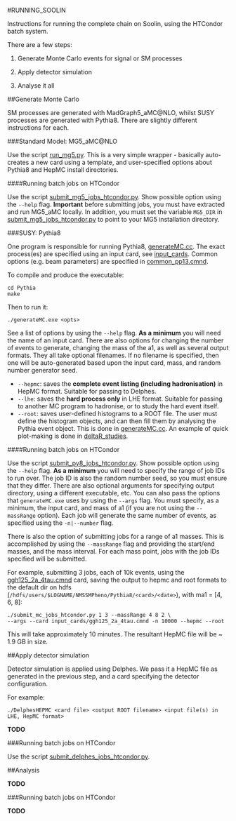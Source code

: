 #RUNNING_SOOLIN

Instructions for running the complete chain on Soolin, using the HTCondor batch system.

There are a few steps:

1) Generate Monte Carlo events for signal or SM processes

2) Apply detector simulation

3) Analyse it all

##Generate Monte Carlo

SM processes are generated with MadGraph5_aMC@NLO, whilst SUSY processes are generated with Pythia8. There are slightly different instructions for each.

###Standard Model: MG5_aMC@NLO

Use the script [run_mg5.py](MG5_aMC/run_mg5.py). This is a very simple wrapper - basically auto-creates a new card using a template, and user-specified options about Pythia8 and HepMC install directories.

####Running batch jobs on HTCondor

Use the script [submit_mg5_jobs_htcondor.py](MG5_aMC/submit_mg5_jobs_htcondor.py). Show possible option using the `--help` flag. **Important** before submitting jobs, you must have extracted and run MG5_aMC locally. In addition, you must set the variable `MG5_DIR` in [submit_mg5_jobs_htcondor.py](MG5_aMC/submit_mg5_jobs_htcondor.py) to point to your MG5 installation directory.

###SUSY: Pythia8

One program is responsible for running Pythia8, [generateMC.cc](Pythia/src/generateMC.cc). The exact process(es) are specified using an input card, see [input_cards](Pythia/input_cards). Common options (e.g. beam parameters) are specified in [common_pp13.cmnd](Pythia/input_cards/common_pp13.cmnd).

To compile and produce the executable:

```
cd Pythia
make
```

Then to run it:

```
./generateMC.exe <opts>
```

See a list of options by using the `--help` flag. **As a minimum** you will need the name of an input card. There are also options for changing the number of events to generate, changing the mass of the a1, as well as several output formats. They all take optional filenames. If no filename is specified, then one will be auto-generated based upon the input card, mass, and random number generator seed.

- `--hepmc`: saves the **complete event listing (including hadronisation)** in HepMC format. Suitable for passing to Delphes.
- `--lhe`: saves the **hard process only** in LHE format. Suitable for passing to another MC program to hadronise, or to study the hard event itself.
- `--root`: saves user-defined histograms to a ROOT file. The user must define the histogram objects, and can then fill them by analysing the Pythia event object. This is done in [generateMC.cc](Pythia/src/generateMC.cc). An example of quick plot-making is done in [deltaR_studies](Pythia/deltaR_studies).

####Running batch jobs on HTCondor

Use the script [submit_py8_jobs_htcondor.py](Pythia/submit_py8_jobs_htcondor.py). Show possible option using the `--help` flag. **As a minimum** you will need to specify the range of job IDs to run over. The job ID is also the random number seed, so you must ensure that they differ. There are also optional arguments for specifying output directory, using a different executable, etc. You can also pass the options that `generateMC.exe` uses by using the `--args` flag. You must specify, as a minimum, the input card, and mass of a1 (if you are not using the `--massRange` option). Each job will generate the same number of events, as specified using the `-n|--number` flag.

There is also the option of submitting jobs for a range of a1 masses. This is accomplished by using the `--massRange` flag and providing the start/end masses, and the mass interval. For each mass point, jobs with the job IDs specified will be submitted.

For example, submitting 3 jobs, each of 10k events, using the [ggh125_2a_4tau.cmnd](Pythia/input_cards/ggh125_2a_4tau.cmnd) card, saving the output to hepmc and root formats to the default dir on hdfs (`/hdfs/users/$LOGNAME/NMSSMPheno/Pythia8/<card>/<date>`), with ma1 = [4, 6, 8]:

```
./submit_mc_jobs_htcondor.py 1 3 --massRange 4 8 2 \
--args --card input_cards/ggh125_2a_4tau.cmnd -n 10000 --hepmc --root
```

This will take approximately 10 minutes. The resultant HepMC file will be ~ 1.9 GB in size.

##Apply detector simulation

Detector simulation is applied using Delphes. We pass it a HepMC file as generated in the previous step, and a card specifying the detector configuration.

For example:

```
./DelphesHEPMC <card file> <output ROOT filename> <input file(s) in LHE, HepMC format>
```

**TODO**

###Running batch jobs on HTCondor

Use the script [submit_delphes_jobs_htcondor.py](Delphes/submit_delphes_jobs_htcondor.py).

##Analysis

**TODO**

###Running batch jobs on HTCondor

**TODO**